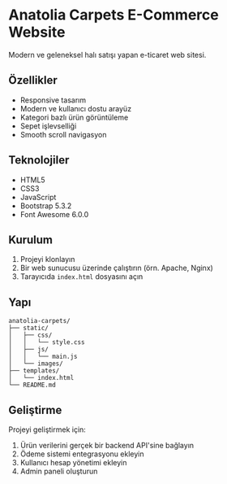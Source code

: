 # Anatolia Carpets E-Commerce Website

Modern ve geleneksel halı satışı yapan e-ticaret web sitesi.

## Özellikler

- Responsive tasarım
- Modern ve kullanıcı dostu arayüz
- Kategori bazlı ürün görüntüleme
- Sepet işlevselliği
- Smooth scroll navigasyon

## Teknolojiler

- HTML5
- CSS3
- JavaScript
- Bootstrap 5.3.2
- Font Awesome 6.0.0

## Kurulum

1. Projeyi klonlayın
2. Bir web sunucusu üzerinde çalıştırın (örn. Apache, Nginx)
3. Tarayıcıda `index.html` dosyasını açın

## Yapı

```
anatolia-carpets/
├── static/
│   ├── css/
│   │   └── style.css
│   ├── js/
│   │   └── main.js
│   └── images/
├── templates/
│   └── index.html
└── README.md
```

## Geliştirme

Projeyi geliştirmek için:

1. Ürün verilerini gerçek bir backend API'sine bağlayın
2. Ödeme sistemi entegrasyonu ekleyin
3. Kullanıcı hesap yönetimi ekleyin
4. Admin paneli oluşturun
